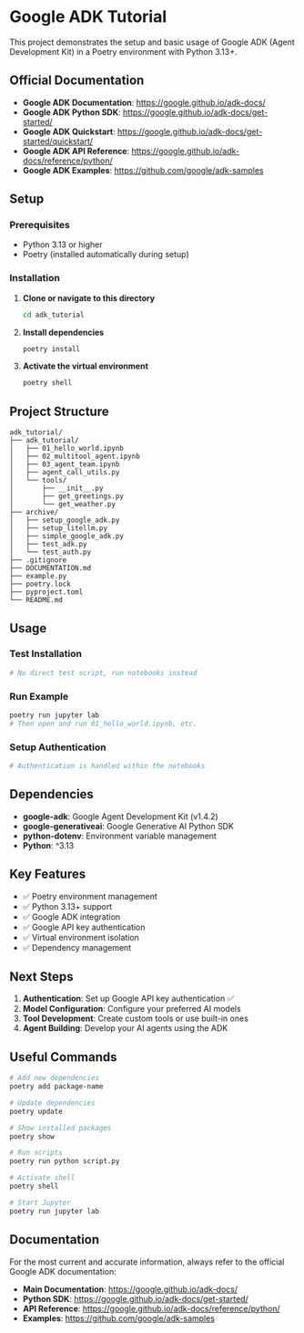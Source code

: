# Google ADK Tutorial

This project demonstrates the setup and basic usage of Google ADK (Agent Development Kit) in a Poetry environment with Python 3.13+.

## Official Documentation

- **Google ADK Documentation**: https://google.github.io/adk-docs/
- **Google ADK Python SDK**: https://google.github.io/adk-docs/get-started/
- **Google ADK Quickstart**: https://google.github.io/adk-docs/get-started/quickstart/
- **Google ADK API Reference**: https://google.github.io/adk-docs/reference/python/
- **Google ADK Examples**: https://github.com/google/adk-samples

## Setup

### Prerequisites
- Python 3.13 or higher
- Poetry (installed automatically during setup)

### Installation

1. **Clone or navigate to this directory**
   ```bash
   cd adk_tutorial
   ```

2. **Install dependencies**
   ```bash
   poetry install
   ```

3. **Activate the virtual environment**
   ```bash
   poetry shell
   ```

## Project Structure

```
adk_tutorial/
├── adk_tutorial/
│   ├── 01_hello_world.ipynb
│   ├── 02_multitool_agent.ipynb
│   ├── 03_agent_team.ipynb
│   ├── agent_call_utils.py
│   └── tools/
│       ├── __init__.py
│       ├── get_greetings.py
│       └── get_weather.py
├── archive/
│   ├── setup_google_adk.py
│   ├── setup_litellm.py
│   ├── simple_google_adk.py
│   ├── test_adk.py
│   └── test_auth.py
├── .gitignore
├── DOCUMENTATION.md
├── example.py
├── poetry.lock
├── pyproject.toml
└── README.md
```

## Usage

### Test Installation
```bash
# No direct test script, run notebooks instead
```

### Run Example
```bash
poetry run jupyter lab
# Then open and run 01_hello_world.ipynb, etc.
```

### Setup Authentication
```bash
# Authentication is handled within the notebooks
```

## Dependencies

- **google-adk**: Google Agent Development Kit (v1.4.2)
- **google-generativeai**: Google Generative AI Python SDK
- **python-dotenv**: Environment variable management
- **Python**: ^3.13

## Key Features

- ✅ Poetry environment management
- ✅ Python 3.13+ support
- ✅ Google ADK integration
- ✅ Google API key authentication
- ✅ Virtual environment isolation
- ✅ Dependency management

## Next Steps

1. **Authentication**: Set up Google API key authentication ✅
2. **Model Configuration**: Configure your preferred AI models
3. **Tool Development**: Create custom tools or use built-in ones
4. **Agent Building**: Develop your AI agents using the ADK

## Useful Commands

```bash
# Add new dependencies
poetry add package-name

# Update dependencies
poetry update

# Show installed packages
poetry show

# Run scripts
poetry run python script.py

# Activate shell
poetry shell

# Start Jupyter
poetry run jupyter lab
```

## Documentation

For the most current and accurate information, always refer to the official Google ADK documentation:

- **Main Documentation**: https://google.github.io/adk-docs/
- **Python SDK**: https://google.github.io/adk-docs/get-started/
- **API Reference**: https://google.github.io/adk-docs/reference/python/
- **Examples**: https://github.com/google/adk-samples 